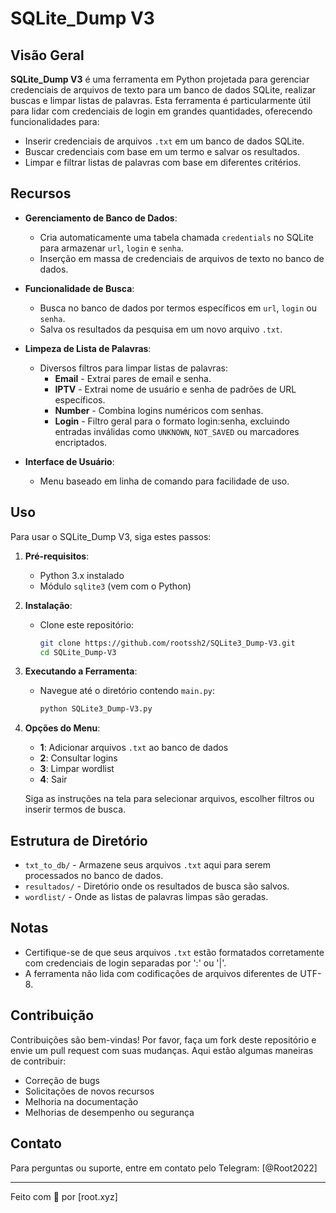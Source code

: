 # SQLite_Dump V3

## Visão Geral
**SQLite_Dump V3** é uma ferramenta em Python projetada para gerenciar credenciais de arquivos de texto para um banco de dados SQLite, realizar buscas e limpar listas de palavras. Esta ferramenta é particularmente útil para lidar com credenciais de login em grandes quantidades, oferecendo funcionalidades para:

- Inserir credenciais de arquivos `.txt` em um banco de dados SQLite.
- Buscar credenciais com base em um termo e salvar os resultados.
- Limpar e filtrar listas de palavras com base em diferentes critérios.

## Recursos

- **Gerenciamento de Banco de Dados**: 
  - Cria automaticamente uma tabela chamada `credentials` no SQLite para armazenar `url`, `login` e `senha`.
  - Inserção em massa de credenciais de arquivos de texto no banco de dados.

- **Funcionalidade de Busca**: 
  - Busca no banco de dados por termos específicos em `url`, `login` ou `senha`.
  - Salva os resultados da pesquisa em um novo arquivo `.txt`.

- **Limpeza de Lista de Palavras**: 
  - Diversos filtros para limpar listas de palavras:
    - **Email** - Extrai pares de email e senha.
    - **IPTV** - Extrai nome de usuário e senha de padrões de URL específicos.
    - **Number** - Combina logins numéricos com senhas.
    - **Login** - Filtro geral para o formato login:senha, excluindo entradas inválidas como `UNKNOWN`, `NOT_SAVED` ou marcadores encriptados.

- **Interface de Usuário**: 
  - Menu baseado em linha de comando para facilidade de uso.

## Uso

Para usar o SQLite_Dump V3, siga estes passos:

1. **Pré-requisitos**:
   - Python 3.x instalado
   - Módulo `sqlite3` (vem com o Python)

2. **Instalação**:
   - Clone este repositório:
     ```bash
     git clone https://github.com/rootssh2/SQLite3_Dump-V3.git
     cd SQLite_Dump-V3
     ```

3. **Executando a Ferramenta**:
   - Navegue até o diretório contendo `main.py`:
     ```bash
     python SQLite3_Dump-V3.py
     ```

4. **Opções do Menu**:
   - **1**: Adicionar arquivos `.txt` ao banco de dados
   - **2**: Consultar logins
   - **3**: Limpar wordlist
   - **4**: Sair

   Siga as instruções na tela para selecionar arquivos, escolher filtros ou inserir termos de busca.

## Estrutura de Diretório

- `txt_to_db/` - Armazene seus arquivos `.txt` aqui para serem processados no banco de dados.
- `resultados/` - Diretório onde os resultados de busca são salvos.
- `wordlist/` - Onde as listas de palavras limpas são geradas.

## Notas

- Certifique-se de que seus arquivos `.txt` estão formatados corretamente com credenciais de login separadas por ':' ou '|'.
- A ferramenta não lida com codificações de arquivos diferentes de UTF-8.

## Contribuição

Contribuições são bem-vindas! Por favor, faça um fork deste repositório e envie um pull request com suas mudanças. Aqui estão algumas maneiras de contribuir:

- Correção de bugs
- Solicitações de novos recursos
- Melhoria na documentação
- Melhorias de desempenho ou segurança

## Contato

Para perguntas ou suporte, entre em contato pelo Telegram: [@Root2022]

---

Feito com 💙 por [root.xyz]
